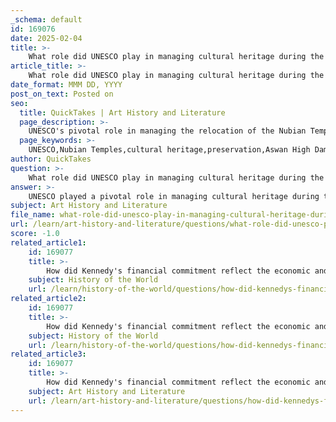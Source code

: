 ```yaml
---
_schema: default
id: 169076
date: 2025-02-04
title: >-
    What role did UNESCO play in managing cultural heritage during the relocation of Nubian Temples?
article_title: >-
    What role did UNESCO play in managing cultural heritage during the relocation of Nubian Temples?
date_format: MMM DD, YYYY
post_on_text: Posted on
seo:
  title: QuickTakes | Art History and Literature
  page_description: >-
    UNESCO's pivotal role in managing the relocation of the Nubian Temples, focusing on cultural heritage preservation amid the flooding caused by the Aswan High Dam, highlighting international cooperation, ethical considerations, and the impact on local communities.
  page_keywords: >-
    UNESCO,Nubian Temples,cultural heritage,preservation,Aswan High Dam,international campaign,archaeological surveys,cultural intervention,relocation,authenticity,local populations
author: QuickTakes
question: >-
    What role did UNESCO play in managing cultural heritage during the relocation of Nubian Temples?
answer: >-
    UNESCO played a pivotal role in managing cultural heritage during the relocation of the Nubian Temples, particularly in response to the significant threat posed by the construction of the Aswan High Dam, which led to the flooding of the Nubian region and the submersion of these culturally rich sites.\n\n### Key Aspects of UNESCO's Involvement:\n\n1. **International Campaign for Preservation**: UNESCO spearheaded an international campaign to preserve the Nubian temples, mobilizing over fifty nations to participate in the effort. This collaboration underscored the global significance of the Nubian cultural heritage at risk due to the dam's construction.\n\n2. **Cultural Intervention**: The organization engaged in what can be termed a "cultural intervention," which involved ethical considerations and diplomatic efforts to protect and preserve the temples. This included extensive archaeological surveys to assess the historical and cultural significance of the temples prior to their relocation.\n\n3. **Humanitarian Rhetoric**: UNESCO leaders framed the campaign as a moral obligation, using humanitarian rhetoric to emphasize the importance of protecting cultural heritage while also addressing the development needs associated with the dam project. This narrative aimed to balance the ethical imperatives of cultural preservation with the practical realities of infrastructure development.\n\n4. **Archaeological Preservation Efforts**: The campaign involved systematic investigations and documentation of the temples, which were crucial for understanding their historical context and significance. This included both in-situ preservation (keeping artifacts in their original location) and ex-situ preservation (moving artifacts to new sites).\n\n5. **Relocation of Temples**: The physical relocation of the Nubian temples raised complex questions about authenticity and cultural integrity. UNESCO's involvement was critical in ensuring that the temples were moved with care and respect for their historical significance.\n\n6. **Impact on Local Populations**: The campaign also highlighted the social and cultural upheaval experienced by the Nubian communities, with approximately 120,000 Nubians being resettled due to the flooding. While UNESCO's efforts focused on the temples, there was criticism regarding how the narrative surrounding the campaign often overshadowed the lived experiences of these displaced communities.\n\n7. **Foreign Expertise and Investment**: The campaign attracted foreign expertise and capital investment, reflecting the economic dimensions of cultural preservation. This influx of resources was essential for the successful relocation and preservation of the temples.\n\n### Conclusion\n\nUNESCO's role in the Nubian Temples' relocation exemplifies the complexities of cultural heritage management, where international cooperation, ethical considerations, and the realities of development intersect. The legacy of this campaign continues to influence contemporary discussions on cultural politics, architectural preservation, and the mobility of cultural artifacts.
subject: Art History and Literature
file_name: what-role-did-unesco-play-in-managing-cultural-heritage-during-the-relocation-of-nubian-temples.md
url: /learn/art-history-and-literature/questions/what-role-did-unesco-play-in-managing-cultural-heritage-during-the-relocation-of-nubian-temples
score: -1.0
related_article1:
    id: 169077
    title: >-
        How did Kennedy's financial commitment reflect the economic and political dimensions of architecture?
    subject: History of the World
    url: /learn/history-of-the-world/questions/how-did-kennedys-financial-commitment-reflect-the-economic-and-political-dimensions-of-architecture
related_article2:
    id: 169077
    title: >-
        How did Kennedy's financial commitment reflect the economic and political dimensions of architecture?
    subject: History of the World
    url: /learn/history-of-the-world/questions/how-did-kennedys-financial-commitment-reflect-the-economic-and-political-dimensions-of-architecture
related_article3:
    id: 169077
    title: >-
        How did Kennedy's financial commitment reflect the economic and political dimensions of architecture?
    subject: Art History and Literature
    url: /learn/art-history-and-literature/questions/how-did-kennedys-financial-commitment-reflect-the-economic-and-political-dimensions-of-architecture
---
```


&nbsp;
